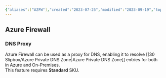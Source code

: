 ```yaml
---
{"aliases":["AZFW"],"created":"2023-07-25","modified":"2023-09-19","topics":["[[Azure]]"],"tags":["notes"],"references":["[[New Enhanced DNS Features in Azure Firewall—now Generally Available]]"],"dg-publish":true,"dg-path":"Azure Firewall.md","permalink":"/azure-firewall/","dgPassFrontmatter":true}
---
```



## Azure Firewall

### DNS Proxy

Azure Firewall can be used as a proxy for DNS, enabling it to resolve [[30 Slipbox/Azure Private DNS Zone\|Azure Private DNS Zone]] entries for both in Azure and On-Premises.  
This feature requires **Standard** SKU.
